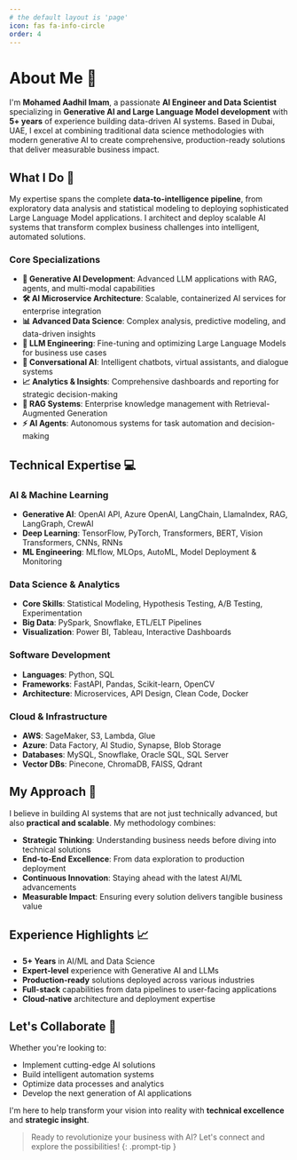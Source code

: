 ```yaml
---
# the default layout is 'page'
icon: fas fa-info-circle
order: 4
---
```


# About Me 🚀

I'm **Mohamed Aadhil Imam**, a passionate **AI Engineer and Data Scientist** specializing in **Generative AI and Large Language Model development** with **5+ years** of experience building data-driven AI systems. Based in Dubai, UAE, I excel at combining traditional data science methodologies with modern generative AI to create comprehensive, production-ready solutions that deliver measurable business impact.

## What I Do 🎯

My expertise spans the complete **data-to-intelligence pipeline**, from exploratory data analysis and statistical modeling to deploying sophisticated Large Language Model applications. I architect and deploy scalable AI systems that transform complex business challenges into intelligent, automated solutions.

### Core Specializations

- **🧠 Generative AI Development**: Advanced LLM applications with RAG, agents, and multi-modal capabilities
- **🛠️ AI Microservice Architecture**: Scalable, containerized AI services for enterprise integration  
- **📊 Advanced Data Science**: Complex analysis, predictive modeling, and data-driven insights
- **🔧 LLM Engineering**: Fine-tuning and optimizing Large Language Models for business use cases
- **💬 Conversational AI**: Intelligent chatbots, virtual assistants, and dialogue systems
- **📈 Analytics & Insights**: Comprehensive dashboards and reporting for strategic decision-making
- **🔗 RAG Systems**: Enterprise knowledge management with Retrieval-Augmented Generation
- **⚡ AI Agents**: Autonomous systems for task automation and decision-making

## Technical Expertise 💻

### AI & Machine Learning
- **Generative AI**: OpenAI API, Azure OpenAI, LangChain, LlamaIndex, RAG, LangGraph, CrewAI
- **Deep Learning**: TensorFlow, PyTorch, Transformers, BERT, Vision Transformers, CNNs, RNNs
- **ML Engineering**: MLflow, MLOps, AutoML, Model Deployment & Monitoring

### Data Science & Analytics
- **Core Skills**: Statistical Modeling, Hypothesis Testing, A/B Testing, Experimentation
- **Big Data**: PySpark, Snowflake, ETL/ELT Pipelines
- **Visualization**: Power BI, Tableau, Interactive Dashboards

### Software Development
- **Languages**: Python, SQL
- **Frameworks**: FastAPI, Pandas, Scikit-learn, OpenCV
- **Architecture**: Microservices, API Design, Clean Code, Docker

### Cloud & Infrastructure  
- **AWS**: SageMaker, S3, Lambda, Glue
- **Azure**: Data Factory, AI Studio, Synapse, Blob Storage
- **Databases**: MySQL, Snowflake, Oracle SQL, SQL Server
- **Vector DBs**: Pinecone, ChromaDB, FAISS, Qdrant

## My Approach 🌟

I believe in building AI systems that are not just technically advanced, but also **practical and scalable**. My methodology combines:

- **Strategic Thinking**: Understanding business needs before diving into technical solutions
- **End-to-End Excellence**: From data exploration to production deployment
- **Continuous Innovation**: Staying ahead with the latest AI/ML advancements
- **Measurable Impact**: Ensuring every solution delivers tangible business value

## Experience Highlights 📈

- **5+ Years** in AI/ML and Data Science
- **Expert-level** experience with Generative AI and LLMs
- **Production-ready** solutions deployed across various industries
- **Full-stack** capabilities from data pipelines to user-facing applications
- **Cloud-native** architecture and deployment expertise

## Let's Collaborate 🤝

Whether you're looking to:
- Implement cutting-edge AI solutions
- Build intelligent automation systems  
- Optimize data processes and analytics
- Develop the next generation of AI applications

I'm here to help transform your vision into reality with **technical excellence** and **strategic insight**.

> Ready to revolutionize your business with AI? Let's connect and explore the possibilities!
{: .prompt-tip }
